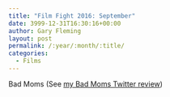 ```yaml
---
title: "Film Fight 2016: September"
date: 3999-12-31T16:30:16+00:00
author: Gary Fleming
layout: post
permalink: /:year/:month/:title/
categories:
  - Films
---
```


Bad Moms (See [my Bad Moms Twitter review](https://twitter.com/garyfleming/status/775413654284079104))

